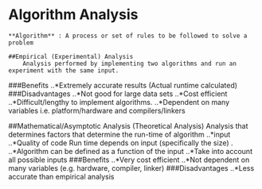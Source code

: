 # Algorithm Analysis
	**Algorithm** : A process or set of rules to be followed to solve a problem

	##Empirical (Experimental) Analysis
		Analysis performed by implementing two algorithms and run an experiment with the same input.
###Benefits
..*Extremely accurate results (Actual runtime calculated)
###Disadvantages
..*Not good for large data sets
..*Cost efficient
..*Difficult/lengthy to implement algorithms.
..*Dependent on many variables i.e. platform/hardware and compilers/linkers

##Mathematical/Asymptotic Analysis (Theoretical Analysis)
	Analysis that determines factors that determine the run-time of algorithm
	..*input
	..*Quality of code
	Run time depends on input (specifically the size)
.	..*Algorithm can be defined as a function of the input
	..*Take into account all possible inputs
	###Benefits
	..*Very cost efficient
..*Not dependent on many variables (e.g. hardware, compiler, linker)
	###Disadvantages
	..*Less accurate than empirical analysis



